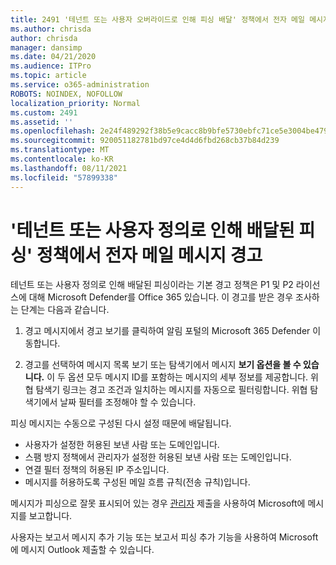 ```yaml
---
title: 2491 '테넌트 또는 사용자 오버라이드로 인해 피싱 배달' 정책에서 전자 메일 메시지 경고
ms.author: chrisda
author: chrisda
manager: dansimp
ms.date: 04/21/2020
ms.audience: ITPro
ms.topic: article
ms.service: o365-administration
ROBOTS: NOINDEX, NOFOLLOW
localization_priority: Normal
ms.custom: 2491
ms.assetid: ''
ms.openlocfilehash: 2e24f489292f38b5e9cacc8b9bfe5730ebfc71ce5e3004be479134ef6c791a12
ms.sourcegitcommit: 920051182781bd97ce4d4d6fbd268cb37b84d239
ms.translationtype: MT
ms.contentlocale: ko-KR
ms.lasthandoff: 08/11/2021
ms.locfileid: "57899338"
---
```

# <a name="alert-email-messages-from-the-phish-delivered-due-to-tenant-or-user-override-policy"></a>'테넌트 또는 사용자 정의로 인해 배달된 피싱' 정책에서 전자 메일 메시지 경고

테넌트 또는  사용자 정의로 인해 배달된 피싱이라는 기본 경고 정책은 P1 및 P2 라이선스에 대해 Microsoft Defender를 Office 365 있습니다. 이 경고를 받은 경우 조사하는 단계는 다음과 같습니다.

1. 경고 메시지에서 경고  보기를 클릭하여  알림 포털의 Microsoft 365 Defender 이동합니다.

2. 경고를 선택하여 메시지 목록  보기 또는 탐색기에서 메시지 **보기 옵션을 볼 수 있습니다.** 이 두 옵션 모두 메시지 ID를 포함하는 메시지의 세부 정보를 제공합니다. 위협 탐색기 링크는 경고 조건과 일치하는 메시지를 자동으로 필터링합니다. 위협 탐색기에서 날짜 필터를 조정해야 할 수 있습니다.

피싱 메시지는 수동으로 구성된 다시 설정 때문에 배달됩니다.

- 사용자가 설정한 허용된 보낸 사람 또는 도메인입니다.
- 스팸 방지 정책에서 관리자가 설정한 허용된 보낸 사람 또는 도메인입니다.
- 연결 필터 정책의 허용된 IP 주소입니다.
- 메시지를 허용하도록 구성된 메일 흐름 규칙(전송 규칙)입니다.

메시지가 피싱으로 잘못 표시되어 있는 경우 [관리자](https://docs.microsoft.com/microsoft-365/security/office-365-security/admin-submission) 제출을 사용하여 Microsoft에 메시지를 보고합니다.

사용자는 보고서 [](https://docs.microsoft.com/microsoft-365/security/office-365-security/enable-the-report-message-add-in) 메시지 추가 기능 또는 보고서 피싱 추가 기능을 사용하여 Microsoft에 메시지 Outlook 제출할 수 있습니다.
